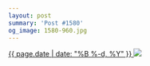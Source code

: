 ```yaml
---
layout: post
summary: 'Post #1580'
og_image: 1580-960.jpg
---
```


<p>
 <time>
  <a href="/1580">
   {{ page.date | date: "%B %-d, %Y" }}
  </a>
 </time>
 <a href="/1580">
  <img sizes="(min-width: 700px) 50vw, calc(100vw - 2rem)" src="{{ site.assets_url }}/1580-480.jpg" srcset="{{ site.assets_url }}/1580-240.jpg 240w, {{ site.assets_url }}/1580-480.jpg 480w, {{ site.assets_url }}/1580-720.jpg 720w, {{ site.assets_url }}/1580-960.jpg 960w"/>
 </a>
</p>
